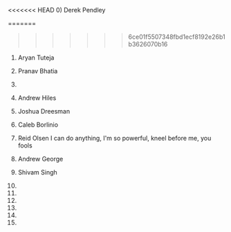 <<<<<<< HEAD
0) Derek Pendley

=======
>>>>>>> 6ce01f5507348fbd1ecf8192e26b1b3626070b16
1) Aryan Tuteja

2) Pranav Bhatia

3)

4) Andrew Hiles

5) Joshua Dreesman

6) Caleb Borlinio

7) Reid Olsen I can do anything, I'm so powerful, kneel before me, you fools

8) Andrew George

9) Shivam Singh

10)

11)

12)

13)

14)

15)

